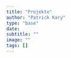 ```yaml
---
title: "Projekte"
author: "Patrick Kary"
type: "base"
date: 
subtitle: ""
image: ""
tags: []
---
```

